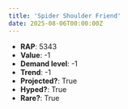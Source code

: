 ```yaml
---
title: 'Spider Shoulder Friend'
date: 2025-08-06T00:00:00Z
---
```

- **RAP**: 5343
- **Value**: -1
- **Demand level**: -1
- **Trend**: -1
- **Projected?**: True
- **Hyped?**: True
- **Rare?**: True

